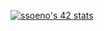 [![ssoeno's 42 stats](https://badge42.coday.fr/api/v2/clvndse2u4076001p4qtxmlt4c/stats?cursusId=21&coalitionId=308)](https://github.com/Coday-meric/badge42)
